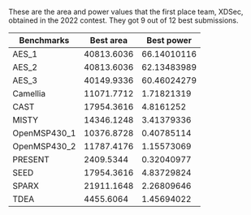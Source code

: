 These are the area and power values that the first place team, XDSec, obtained in the 2022 contest. They got 9 out of 12 best submissions.


| Benchmarks  | 	Best area | Best power |
| ------------- | ------------- | ------------- |
| AES_1	| 40813.6036 | 66.14010116 |
| AES_2	| 40813.6036 | 62.13483989 |
| AES_3	| 40149.9336 | 60.46024279 |
| Camellia	| 11071.7712 | 1.71821319 |
| CAST	| 17954.3616 | 4.8161252 |
| MISTY	| 14346.1248 |3.41379336 |
| OpenMSP430_1	| 10376.8728 | 0.40785114 |
| OpenMSP430_2	| 11787.4176 | 1.15573069 |
| PRESENT |	2409.5344 | 0.32040977 |
| SEED	| 17954.3616 | 4.83729824 |
| SPARX	| 21911.1648 | 2.26809646 |
| TDEA	| 4455.6064 | 1.45694022 |

